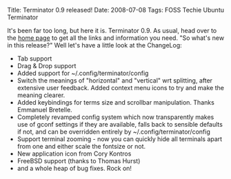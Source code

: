 Title: Terminator 0.9 released!
Date: 2008-07-08
Tags: FOSS Techie Ubuntu Terminator

It's been far too long, but here it is. Terminator 0.9.
As usual, head over to the [home page](http://www.tenshu.net/terminator/ "Terminator Home Page") to get all the links and information you need.
"So what's new in this release?" Well let's have a little look at the ChangeLog:

  * Tab support
  * Drag & Drop support
  * Added support for ~/.config/terminator/config
  * Switch the meanings of "horizontal" and "vertical" wrt splitting, after extensive user feedback. Added context menu icons to try and make the meaning clearer.
  * Added keybindings for terms size and scrollbar manipulation. Thanks Emmanuel Bretelle.
  * Completely revamped config system which now transparently makes use of gconf settings if they are available, falls back to sensible defaults if not, and can be overridden entirely by ~/.config/terminator/config
  * Support terminal zooming - now you can quickly hide all terminals apart from one and either scale the fontsize or not.
  * New application icon from Cory Kontros
  * FreeBSD support (thanks to Thomas Hurst)
  * and a whole heap of bug fixes. Rock on!

